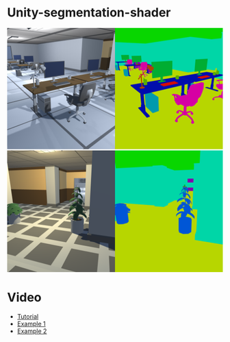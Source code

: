 # Unity-segmentation-shader

![](https://github.com/Ending2015a/Unity-segmentation-shader/blob/master/Image/image1.png)
![](https://github.com/Ending2015a/Unity-segmentation-shader/blob/master/Image/image2.png)


# Video
* [Tutorial](https://youtu.be/4oFLTb29rCw)
* [Example 1](https://youtu.be/F9nSymGpSSE)
* [Example 2](https://youtu.be/yzEyn9CtOQI)
